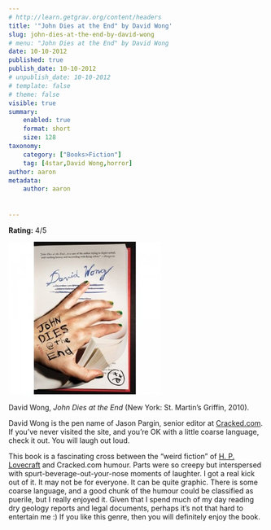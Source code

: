 ```yaml
---
# http://learn.getgrav.org/content/headers
title: '"John Dies at the End" by David Wong'
slug: john-dies-at-the-end-by-david-wong
# menu: "John Dies at the End" by David Wong
date: 10-10-2012
published: true
publish_date: 10-10-2012
# unpublish_date: 10-10-2012
# template: false
# theme: false
visible: true
summary:
    enabled: true
    format: short
    size: 128
taxonomy:
    category: ["Books>Fiction"]
    tag: [4star,David Wong,horror]
author: aaron
metadata:
    author: aaron


---
```


**Rating:** 4/5

![](cover-300x300.jpg "John Dies at the End")

David Wong, *John Dies at the End* (New York: St. Martin’s Griffin, 2010).

David Wong is the pen name of Jason Pargin, senior editor at [Cracked.com](http://cracked.com). If you’ve never visited the site, and you’re OK with a little coarse language, check it out. You will laugh out loud.

This book is a fascinating cross between the “weird fiction” of [H. P. Lovecraft](../stories-of-h-p-lovecraft "Stories of H.P. Lovecraft") and Cracked.com humour. Parts were so creepy but interspersed with spurt-beverage-out-your-nose moments of laughter. I got a real kick out of it. It may not be for everyone. It can be quite graphic. There is some coarse language, and a good chunk of the humour could be classified as puerile, but I really enjoyed it. Given that I spend much of my day reading dry geology reports and legal documents, perhaps it’s not that hard to entertain me :) If you like this genre, then you will definitely enjoy the book.

